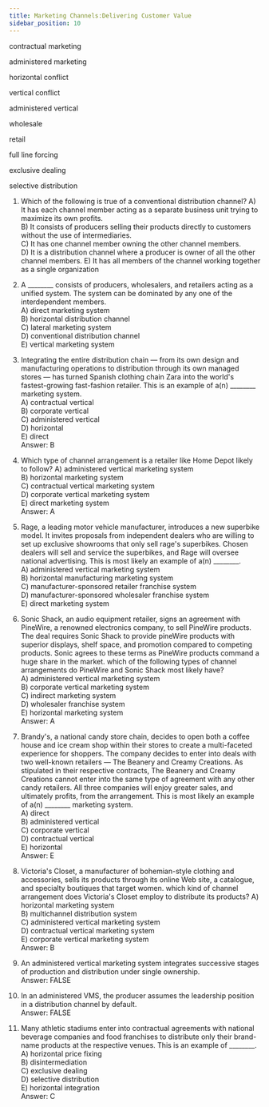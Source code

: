```yaml
---
title: Marketing Channels:Delivering Customer Value  
sidebar_position: 10
---
```


contractual marketing

administered marketing

horizontal conflict

vertical conflict

administered vertical

wholesale

retail

full line forcing

exclusive dealing

selective distribution

1)  Which of the following is true of a conventional distribution channel?
A) It has each channel member acting as a separate business unit trying to maximize its own profits.  
B) It consists of producers selling their products directly to customers without the use of intermediaries.  
C) It has one channel member owning the other channel members.  
D) It is a distribution channel where a producer is owner of all the other channel members.
E) It has all members of the channel working together as a single organization

1)  A ________ consists of producers, wholesalers, and retailers acting as a unified system. The system can be dominated by any one of the interdependent members.  
A) direct marketing system  
B) horizontal distribution channel  
C) lateral marketing system  
D) conventional distribution channel  
E) vertical marketing system  

1)  Integrating the entire distribution chain — from its own design and manufacturing operations to distribution through its own managed stores — has turned Spanish clothing chain Zara into the world's fastest-growing fast-fashion retailer. This is an example of a(n) ________ marketing system.  
A) contractual vertical  
B) corporate vertical  
C) administered vertical  
D) horizontal  
E) direct  
Answer: B 

1)  Which type of channel arrangement is a retailer like Home Depot likely to follow? 
A) administered vertical marketing system  
B) horizontal marketing system  
C) contractual vertical marketing system  
D) corporate vertical marketing system  
E) direct marketing system  
Answer: A  

1)  Rage, a leading motor vehicle manufacturer, introduces a new superbike model. It invites proposals from independent dealers who are willing to set up exclusive showrooms that only sell rage's superbikes. Chosen dealers will sell and service the superbikes, and Rage will oversee national advertising. This is most likely an example of a(n) ________.  
A) administered vertical marketing system  
B) horizontal manufacturing marketing system  
C) manufacturer-sponsored retailer franchise system  
D) manufacturer-sponsored wholesaler franchise system  
E) direct marketing system  

1)  Sonic Shack, an audio equipment retailer, signs an agreement with PineWire, a renowned electronics company, to sell PineWire products. The deal requires Sonic Shack to provide pineWire products with superior displays, shelf space, and promotion compared to competing products. Sonic agrees to these terms as PineWire products command a huge share in the market. which of the following types of channel arrangements do PineWire and Sonic Shack most likely have?  
A) administered vertical marketing system  
B) corporate vertical marketing system  
C) indirect marketing system  
D) wholesaler franchise system  
E) horizontal marketing system  
Answer: A  

1)  Brandy's, a national candy store chain, decides to open both a coffee house and ice cream shop within their stores to create a multi-faceted experience for shoppers. The company decides to enter into deals with two well-known retailers — The Beanery and Creamy Creations. As stipulated in their respective contracts, The Beanery and Creamy Creations cannot enter into the same type of agreement with any other candy retailers. All three companies will enjoy greater sales, and ultimately profits, from the arrangement. This is most likely an example of a(n)  ________ marketing system.  
A) direct  
B) administered vertical  
C) corporate vertical  
D) contractual vertical  
E) horizontal  
Answer: E  

1)  Victoria's Closet, a manufacturer of bohemian-style clothing and accessories, sells its products through its online Web site, a catalogue, and specialty boutiques that target women. which kind of channel arrangement does Victoria's Closet employ to distribute its products? 
A) horizontal marketing system  
B) multichannel distribution system  
C) administered vertical marketing system  
D) contractual vertical marketing system  
E) corporate vertical marketing system  
Answer: B  

1)  An administered vertical marketing system integrates successive stages of production and distribution under single ownership.  
Answer: FALSE 

1)  In an administered VMS, the producer assumes the leadership position in a distribution channel by default.  
Answer: FALSE  

1)  Many athletic stadiums enter into contractual agreements with national beverage companies and food franchises to distribute only their brand-name products at the respective venues. This is an example of ________.  
A) horizontal price fixing  
B) disintermediation  
C) exclusive dealing  
D) selective distribution  
E) horizontal integration  
Answer: C  